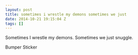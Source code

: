 ```yaml
---
layout: post
title: sometimes i wrestle my demons sometimes we just
date: 2014-10-21 19:15:04 Z
tags: []
---
```

Sometimes I wrestle my demons. Sometimes we just snuggle.

Bumper Sticker

